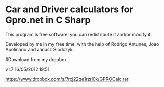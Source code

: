 # Car and Driver calculators for Gpro.net in C Sharp
This program is free software; you can redistribute it and/or modify it.

Developed by me in my free time, with the help of Rodrigo Antunes, Joao Apolinario and Janusz Slodczyk.

#Download from my dropbox

v1.7 16/05/2012 19:51

https://www.dropbox.com/s/7rcj22qe1rzrl0k/GPROCalc.rar



